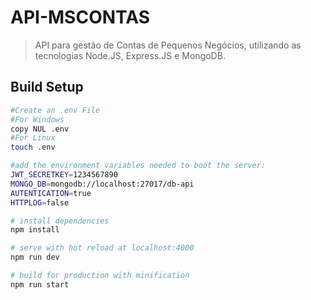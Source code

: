 # API-MSCONTAS

> API para gestão de Contas de Pequenos Negócios, utilizando as tecnologias Node.JS, Express.JS e MongoDB.

## Build Setup

``` bash
#Create an .env File
#For Windows
copy NUL .env 
#For Linux
touch .env 

#add the environment variables needed to boot the server:
JWT_SECRETKEY=1234567890
MONGO_DB=mongodb://localhost:27017/db-api
AUTENTICATION=true
HTTPLOG=false

# install dependencies
npm install

# serve with hot reload at localhost:4000
npm run dev

# build for production with minification
npm run start
